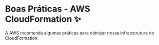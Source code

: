 # Boas Práticas - AWS CloudFormation ✨
A AWS recomenda algumas práticas para otimizar nossa infraestrutura do CloudFormation:

